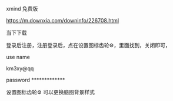 xmind  免费版


https://m.downxia.com/downinfo/226708.html

当下下载



登录后注册，注册登录后，点在设置图标齿轮⚙，里面找到，关闭即可，

use  name


km3xy@qq


password    *************


设置图标齿轮⚙   可以更换脑图背景样式






